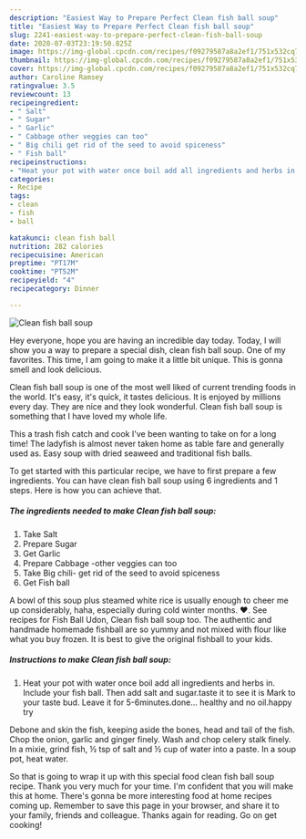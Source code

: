 ```yaml
---
description: "Easiest Way to Prepare Perfect Clean fish ball soup"
title: "Easiest Way to Prepare Perfect Clean fish ball soup"
slug: 2241-easiest-way-to-prepare-perfect-clean-fish-ball-soup
date: 2020-07-03T23:19:50.825Z
image: https://img-global.cpcdn.com/recipes/f09279587a8a2ef1/751x532cq70/clean-fish-ball-soup-recipe-main-photo.jpg
thumbnail: https://img-global.cpcdn.com/recipes/f09279587a8a2ef1/751x532cq70/clean-fish-ball-soup-recipe-main-photo.jpg
cover: https://img-global.cpcdn.com/recipes/f09279587a8a2ef1/751x532cq70/clean-fish-ball-soup-recipe-main-photo.jpg
author: Caroline Ramsey
ratingvalue: 3.5
reviewcount: 13
recipeingredient:
- " Salt"
- " Sugar"
- " Garlic"
- " Cabbage other veggies can too"
- " Big chili get rid of the seed to avoid spiceness"
- " Fish ball"
recipeinstructions:
- "Heat your pot with water once boil add all ingredients and herbs in. Include your fish ball. Then add salt and sugar.taste it to see it is Mark to your taste bud. Leave it for 5-6minutes.done... healthy and no oil.happy try"
categories:
- Recipe
tags:
- clean
- fish
- ball

katakunci: clean fish ball 
nutrition: 282 calories
recipecuisine: American
preptime: "PT17M"
cooktime: "PT52M"
recipeyield: "4"
recipecategory: Dinner

---
```



![Clean fish ball soup](https://img-global.cpcdn.com/recipes/f09279587a8a2ef1/751x532cq70/clean-fish-ball-soup-recipe-main-photo.jpg)

Hey everyone, hope you are having an incredible day today. Today, I will show you a way to prepare a special dish, clean fish ball soup. One of my favorites. This time, I am going to make it a little bit unique. This is gonna smell and look delicious.

Clean fish ball soup is one of the most well liked of current trending foods in the world. It's easy, it's quick, it tastes delicious. It is enjoyed by millions every day. They are nice and they look wonderful. Clean fish ball soup is something that I have loved my whole life.

This a trash fish catch and cook I&#39;ve been wanting to take on for a long time! The ladyfish is almost never taken home as table fare and generally used as. Easy soup with dried seaweed and traditional fish balls.


To get started with this particular recipe, we have to first prepare a few ingredients. You can have clean fish ball soup using 6 ingredients and 1 steps. Here is how you can achieve that.

<!--inarticleads1-->

##### The ingredients needed to make Clean fish ball soup:

1. Take  Salt
1. Prepare  Sugar
1. Get  Garlic
1. Prepare  Cabbage -other veggies can too
1. Take  Big chili- get rid of the seed to avoid spiceness
1. Get  Fish ball


A bowl of this soup plus steamed white rice is usually enough to cheer me up considerably, haha, especially during cold winter months. ♥. See recipes for Fish Ball Udon, Clean fish ball soup too. The authentic and handmade homemade fishball are so yummy and not mixed with flour like what you buy frozen. It is best to give the original fishball to your kids. 

<!--inarticleads2-->

##### Instructions to make Clean fish ball soup:

1. Heat your pot with water once boil add all ingredients and herbs in. Include your fish ball. Then add salt and sugar.taste it to see it is Mark to your taste bud. Leave it for 5-6minutes.done... healthy and no oil.happy try


Debone and skin the fish, keeping aside the bones, head and tail of the fish. Chop the onion, garlic and ginger finely. Wash and chop celery stalk finely. In a mixie, grind fish, ½ tsp of salt and ½ cup of water into a paste. In a soup pot, heat water. 

So that is going to wrap it up with this special food clean fish ball soup recipe. Thank you very much for your time. I'm confident that you will make this at home. There's gonna be more interesting food at home recipes coming up. Remember to save this page in your browser, and share it to your family, friends and colleague. Thanks again for reading. Go on get cooking!
